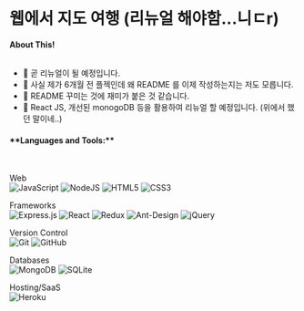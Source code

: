 
<h1 title="hehehe"> 웹에서 지도 여행 (리뉴얼 해야함...니ㄷr)</h1>

**About This!**<br /><br />

- 👨 곧 리뉴얼이 될 예정입니다. 
- 🌱 사실 제가 6개월 전 플젝인데 왜 README 를 이제 작성하는지는 저도 모릅니다. <br />
- 🤔 README 꾸미는 것에 재미가 붙은 것 같습니다. <br />
- 💼 React JS, 개선된 monogoDB 등을 활용하여 리뉴얼 할 예정입니다. (위에서 했던 말이네..)<br />

<h4>**Languages and Tools:**  </h4><br />


Web <br />
<img alt="JavaScript" src="https://img.shields.io/badge/javascript%20-%23323330.svg?&style=for-the-badge&logo=javascript&logoColor=%23F7DF1E"/>
<img alt="NodeJS" src="https://img.shields.io/badge/node.js%20-%2343853D.svg?&style=for-the-badge&logo=node.js&logoColor=white"/>
<img alt="HTML5" src="https://img.shields.io/badge/html5%20-%23E34F26.svg?&style=for-the-badge&logo=html5&logoColor=white"/>
<img alt="CSS3" src="https://img.shields.io/badge/css3%20-%231572B6.svg?&style=for-the-badge&logo=css3&logoColor=white"/><br />

Frameworks<br />
<img alt="Express.js" src="https://img.shields.io/badge/express.js%20-%23404d59.svg?&style=for-the-badge"/> 
<img alt="React" src="https://img.shields.io/badge/react%20-%2320232a.svg?&style=for-the-badge&logo=react&logoColor=%2361DAFB"/> 
<img alt="Redux" src="https://img.shields.io/badge/redux%20-%23593d88.svg?&style=for-the-badge&logo=redux&logoColor=white"/> 
<img alt="Ant-Design" src="https://img.shields.io/badge/-Ant%20Design-%230170FE?&style=for-the-badge&logo=ant-design&logoColor=white"/> 
<img alt="jQuery" src="https://img.shields.io/badge/jquery%20-%230769AD.svg?&style=for-the-badge&logo=jquery&logoColor=white"/>  <br/>

Version Control<br />
<img alt="Git" src="https://img.shields.io/badge/git%20-%23F05033.svg?&style=for-the-badge&logo=git&logoColor=white"/> 
<img alt="GitHub" src="https://img.shields.io/badge/github%20-%23121011.svg?&style=for-the-badge&logo=github&logoColor=white"/>  <br/>

Databases <br />
<img alt="MongoDB" src ="https://img.shields.io/badge/MongoDB-%234ea94b.svg?&style=for-the-badge&logo=mongodb&logoColor=white"/>
<img alt="SQLite" src ="https://img.shields.io/badge/sqlite-%2307405e.svg?&style=for-the-badge&logo=sqlite&logoColor=white"/> <br/>

Hosting/SaaS <br />
<img alt="Heroku" src="https://img.shields.io/badge/heroku%20-%23430098.svg?&style=for-the-badge&logo=heroku&logoColor=white"/> 
